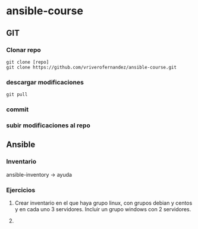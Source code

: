 # ansible-course

## GIT
### Clonar repo
    git clone [repo]
    git clone https://github.com/vriverofernandez/ansible-course.git

### descargar modificaciones
    git pull

### commit
    

### subir modificaciones al repo






## Ansible

### Inventario

ansible-inventory -> ayuda 






### Ejercicios
 
 1. Crear inventario en el que haya grupo linux, con grupos debian y centos y en cada uno 3 servidores.
    Incluir un grupo windows con 2 servidores.

2. 